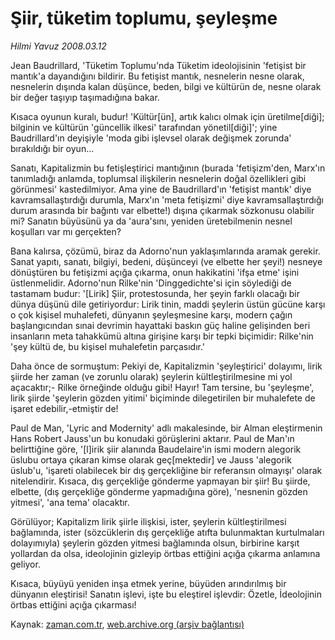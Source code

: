 # Şiir, tüketim toplumu, şeyleşme

*Hilmi Yavuz 2008.03.12*

<tr><td class="metin" colspan="2" style="padding-top: 20px; padding-left: 5px; padding-right: 10px;">Jean Baudrillard, 'Tüketim Toplumu'nda Tüketim ideolojisinin 'fetişist bir mantık'a dayandığını bildirir. Bu fetişist mantık, nesnelerin nesne olarak, nesnelerin dışında kalan düşünce, beden, bilgi ve kültürün de, nesne olarak bir değer taşıyıp taşımadığına bakar.</td></tr><tr><td class="metin" colspan="2" style="padding-top: 20px; padding-left: 5px; padding-right: 10px;"><p>Kısaca oyunun kuralı, budur! 'Kültür[ün], artık kalıcı olmak için üretilme[diği]; bilginin ve kültürün 'güncellik ilkesi' tarafından yönetil[diği]'; yine Baudrillard'ın deyişiyle 'moda gibi işlevsel olarak değişmek zorunda' bırakıldığı bir oyun...
<p> Sanatı, Kapitalizmin bu fetişleştirici mantığının (burada 'fetişizm'den, Marx'ın tanımladığı anlamda, toplumsal ilişkilerin nesnelerin doğal özellikleri gibi görünmesi' kastedilmiyor. Ama yine de Baudrillard'ın 'fetişist mantık' diye kavramsallaştırdığı durumla, Marx'ın 'meta fetişizmi' diye kavramsallaştırdığı durum arasında bir bağıntı var elbette!) dışına çıkarmak sözkonusu olabilir mi? Sanatın büyüsünü ya da 'aura'sını, yeniden üretebilmenin nesnel koşulları var mı gerçekten?
<p> Bana kalırsa, çözümü, biraz da Adorno'nun yaklaşımlarında aramak gerekir. Sanat yapıtı, sanatı, bilgiyi, bedeni, düşünceyi (ve elbette her şeyi!) nesneye dönüştüren bu fetişizmi açığa çıkarma, onun hakikatini 'ifşa etme' işini üstlenmelidir. Adorno'nun Rilke'nin 'Dinggedichte'si için söylediği de tastamam budur: '[Lirik] Şiir, protestosunda, her şeyin farklı olacağı bir dünya düşünü dile getiriyordur: Lirik tinin, maddi şeylerin üstün gücüne karşı o çok kişisel muhalefeti, dünyanın şeyleşmesine karşı, modern çağın başlangıcından sınai devrimin hayattaki baskın güç haline gelişinden beri insanların meta tahakkümü altına girişine karşı bir tepki biçimidir: Rilke'nin 'şey kültü de, bu kişisel muhalefetin parçasıdır.'
<p> Daha önce de sormuştum: Pekiyi de, Kapitalizmin 'şeyleştirici' dolayımı, lirik şiirde her zaman (ve zorunlu olarak) şeylerin kültleştirilmesine mi yol açacaktır;- Rilke örneğinde olduğu gibi! Hayır! Tam tersine, bu 'şeyleşme', lirik şiirde 'şeylerin gözden yitimi' biçiminde dilegetirilen bir muhalefete de işaret edebilir,-etmiştir de!
<p> Paul de Man, 'Lyric and Modernity' adlı makalesinde, bir Alman eleştirmenin Hans Robert Jauss'un bu konudaki görüşlerini aktarır. Paul de Man'ın belirttiğine göre, '[l]irik şiir alanında Baudelaire'in ismi modern alegorik üslubu ortaya çıkaran kimse olarak geç[mektedir] ve Jauss 'alegorik üslub'u, 'işareti olabilecek bir dış gerçekliğine bir referansın olmayışı' olarak nitelendirir. Kısaca, dış gerçekliğe gönderme yapmayan bir şiir! Bu şiirde, elbette, (dış gerçekliğe gönderme yapmadığına göre), 'nesnenin gözden yitmesi', 'ana tema' olacaktır.
<p> Görülüyor; Kapitalizm lirik şiirle ilişkisi, ister, şeylerin kültleştirilmesi bağlamında, ister (sözcüklerin dış gerçekliğe atıfta bulunmaktan kurtulmaları dolayımıyla) şeylerin gözden yitmesi bağlamında olsun, birbirine karşıt yollardan da olsa, ideolojinin gizleyip örtbas ettiğini açığa çıkarma anlamına geliyor.
<p> Kısaca, büyüyü yeniden inşa etmek yerine, büyüden arındırılmış bir dünyanın eleştirisi! Sanatın işlevi, işte bu eleştirel işlevdir: Özetle, İdeolojinin örtbas ettiğini açığa çıkarması!<br/></p></p></p></p></p></p></p></td></tr>

Kaynak: [zaman.com.tr](http://zaman.com.tr/yazar.do?yazino=663405), [web.archive.org (arşiv bağlantısı)](http://web.archive.org/web/20080423063346/http://www.zaman.com.tr:80/yazar.do?yazino=663405)
